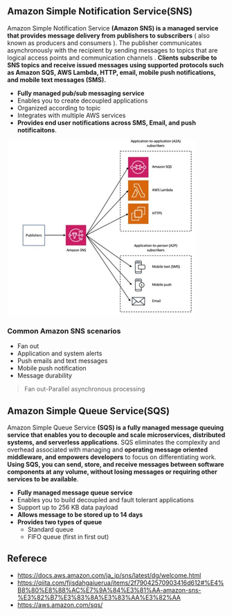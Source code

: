 
## Amazon Simple Notification Service(SNS)
Amazon Simple Notification Service **(Amazon SNS) is a managed service that provides message delivery from publishers to subscribers** ( also known as producers and consumers ). The publisher communicates asynchronously with the recipient by sending messages to topics that are logical access points and communication channels . **Clients subscribe to SNS topics and receive issued messages using supported protocols such as Amazon SQS, AWS Lambda, HTTP, email, mobile push notifications, and mobile text messages (SMS).**

* **Fully managed pub/sub messaging service**
* Enables you to create decoupled applications
* Organized according to topic
* Integrates with multiple AWS services
* **Provides end user notifications across SMS, Email, and push notificaitons**.

![ SNS ](https://github.com/Mfarzana/AWS/blob/main/imges/sns.jpg)
### Common Amazon SNS scenarios
* Fan out
* Application and system alerts
* Push emails and text messages
* Mobile push notification
* Message durability
> Fan out-Parallel asynchronous processing

## Amazon Simple Queue Service(SQS)
Amazon Simple Queue Service **(SQS) is a fully managed message queuing service that enables you to decouple and scale microservices, distributed systems, and serverless applications**. SQS eliminates the complexity and overhead associated with managing and **operating message oriented middleware, and empowers developers** to focus on differentiating work. **Using SQS, you can send, store, and receive messages between software components at any volume, without losing messages or requiring other services to be available**.

* **Fully managed message queue service**
* Enables you to build decoupled and fault tolerant applications
* Support up to 256 KB data payload
* **Allows message to be stored up to 14 days**
* **Provides two types of queue**
	* Standard queue
	* FIFO queue (first in first out)

## Referece
* https://docs.aws.amazon.com/ja_jp/sns/latest/dg/welcome.html
* https://qiita.com/fjisdahgaiuerua/items/2f79042570903416d612#%E4%B8%80%E8%88%AC%E7%9A%84%E3%81%AA-amazon-sns-%E3%82%B7%E3%83%8A%E3%83%AA%E3%82%AA
* https://aws.amazon.com/sqs/
